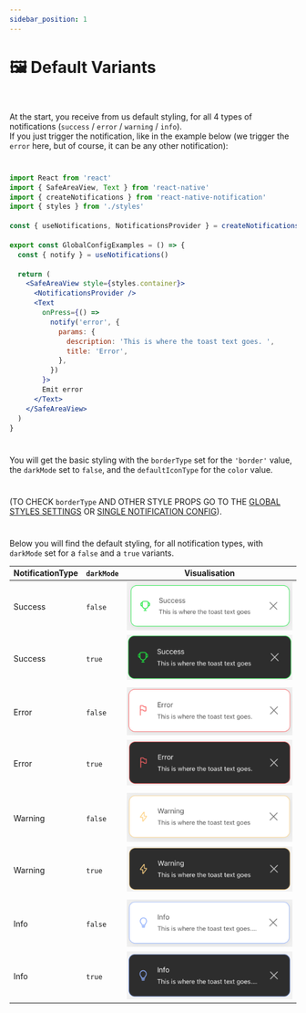 ```yaml
---
sidebar_position: 1
---
```


# 🖼️ Default Variants
<br/>

At the start, you receive from us default styling, for all 4 types of notifications (`success` / `error` / `warning` / `info`). <br/>
If you just trigger the notification, like in the example below (we trigger the `error` here, but of course, it can be any other notification):
#
```jsx
import React from 'react'
import { SafeAreaView, Text } from 'react-native'
import { createNotifications } from 'react-native-notification'
import { styles } from './styles'

const { useNotifications, NotificationsProvider } = createNotifications()

export const GlobalConfigExamples = () => {
  const { notify } = useNotifications()

  return (
    <SafeAreaView style={styles.container}>
      <NotificationsProvider />
      <Text
        onPress={() =>
          notify('error', {
            params: {
              description: 'This is where the toast text goes. ',
              title: 'Error',
            },
          })
        }>
        Emit error
      </Text>
    </SafeAreaView>
  )
}

```
#
You will get the basic styling with the `borderType` set for the `'border'` value, the `darkMode` set to `false`, and the `defaultIconType` for the `color` value. <br/>
#
(TO CHECK `borderType` AND OTHER STYLE PROPS GO TO THE [GLOBAL STYLES SETTINGS](./global-config.md) OR [SINGLE NOTIFICATION CONFIG](./props-config.md)).
#
Below you will find the default styling, for all notification types, with `darkMode` set for a `false` and a `true` variants.


| NotificationType  | `darkMode`         | Visualisation
| ----------------- | ------------------ | -----------------
| Success           | `false`            | ![Border](../../assets/border.png)
| Success           | `true`             | ![Border](../../assets/success-darkMode.png)
|                   |                    |
| Error             | `false`            | ![Border](../../assets/error.png)
| Error             | `true`             | ![Border](../../assets/error-darkMode.png)
|                   |                    |
| Warning           | `false`            | ![Border](../../assets/warning.png)
| Warning           | `true`             | ![Border](../../assets/warning-darkMode.png)
|                   |                    |
| Info              | `false`            | ![Border](../../assets/info.png)
| Info              | `true`             | ![Border](../../assets/info-darkMode.png)
